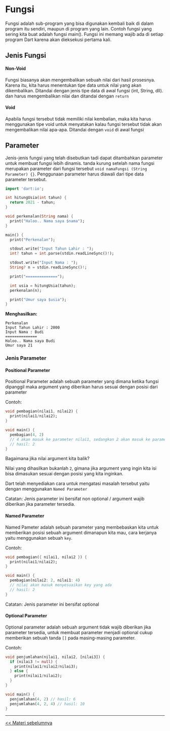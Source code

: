 
# Fungsi

Fungsi adalah sub-program yang bisa digunakan kembali baik di dalam program itu sendiri, maupun di program yang lain. Contoh fungsi yang sering kita buat adalah fungsi main(). Fungsi ini memang wajib ada di setiap program Dart karena akan dieksekusi pertama kali.

## Jenis Fungsi

#### Non-Void
Fungsi biasanya akan mengembalikan sebuah nilai dari hasil prosesnya. Karena itu, kita harus menentukan tipe data untuk nilai yang akan dikembalikan. Ditandai dengan jenis tipe data di awal fungsi (int, String, dll). dan harus mengembalikan nilai dan ditandai dengan `return`

#### Void
 Apabila fungsi tersebut tidak memiliki nilai kembalian, maka kita harus menggunakan tipe void untuk menyatakan kalau fungsi tersebut tidak akan mengembalikan nilai apa-apa. Ditandai dengan `void` di awal fungsi


##  Parameter
Jenis-jenis fungsi yang telah disebutkan tadi dapat ditambahkan parameter untuk membuat fungsi lebih dinamis. tanda kurung setelah nama fungsi merupakan parameter dari fungsi tersebut `void namaFungsi (String Parameter) {}`. Penggunaan parameter harus diawali dari tipe data parameter tersebut.

```dart
import 'dart:io';

int hitungUsia(int tahun) {
  return 2021 - tahun;
}

void perkenalan(String nama) {
  print("Haloo.. Nama saya $nama");
}

main() {
  print("Perkenalan");

  stdout.write("Input Tahun Lahir : ");
  int? tahun = int.parse(stdin.readLineSync()!);

  stdout.write("Input Nama : ");
  String? n = stdin.readLineSync()!;

  print("==============");

  int usia = hitungUsia(tahun);
  perkenalan(n);

  print("Umur saya $usia");
}

```

**Menghasilkan:**
```shell
Perkenalan
Input Tahun Lahir : 2000
Input Nama : Budi
==============
Haloo.. Nama saya Budi
Umur saya 21
```

### Jenis Parameter

#### Positional Parameter

Positional Parameter adalah sebuah parameter yang dimana ketika fungsi dipanggil maka argument yang diberikan harus sesuai dengan posisi dari parameter

Contoh:

```DART
void pembagian(nilai1, nilai2) {
  print(nilai1/nilai2);
}

void main() {
  pembagian(4, 2)
  // 4 akan masuk ke parameter nilai1, sedangkan 2 akan masuk ke parameter nilai2
  // hasil: 2
}
```

Bagaimana jika nilai argument kita balik?

Nilai yang dihasilkan bukanlah `2`, gimana jika argument yang ingin kita isi bisa dimasukan sesuai dengan posisi yang kita inginkan.

Dart telah menyediakan cara untuk mengatasi masalah tersebut yaitu dengan menggunakan `Named Parameter`

Catatan: Jenis parameter ini bersifat non optional / argument wajib diberikan jika parameter tersedia.

#### Named Parameter

Named Pameter adalah sebuah parameter yang membebaskan kita untuk memberikan posisi sebuah argument dimanapun kita mau, cara kerjanya yaitu menggunakan sebuah `key`.

Contoh:

```DART
void pembagian({ nilai1, nilai2 }) {
  print(nilai1/nilai2);
}

void main() {
  pembagian(nilai2: 2, nilai1: 4)
  // nilai akan masuk menyesuaikan key yang ada
  // hasil: 2
}
```

Catatan: Jenis parameter ini bersifat optional

#### Optional Parameter

Optional parameter adalah sebuah argument tidak wajib diberikan jika parameter tersedia, untuk membuat parameter menjadi optional cukup memberikan sebuah tanda `[]` pada masing-masing parameter.

Contoh:

```DART
void penjumlahan(nilai1, nilai2, [nilai3]) {
  if (nilai3 != null) {
    print(nilai1/nilai2/nilai3);
  } else {
    print(nilai1/nilai2);
  }
}

void main() {
  penjumlahan(4, 2) // hasil: 6
  penjumlahan(4, 2, 4) // hasil: 10
}
```

---

[<< Materi sebelumnya](https://github.com/bellshade/Dart/tree/main/basic/7_input)